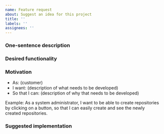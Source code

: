 ```yaml
---
name: Feature request
about: Suggest an idea for this project
title: ''
labels: ''
assignees: ''
---
```


### One-sentence description
<!-- Describe the feature you want to see added in one sentence. -->


### Desired functionality
<!-- Describe the feature you want to see added in detail. -->


### Motivation
<!-- Why does this feature need to be added?. -->
*    As: (customer)
*   I want: (description of what needs to be developed)
*   So that I can: (description of why that needs to be developed)

Example:
As a system administrator, I want to be able to create repositories by clicking on a button, so that I can easily create and see the newly created repositories.



### Suggested implementation
<!-- Please share your suggestions on the technical implementation of this feature, if you have them. -->
